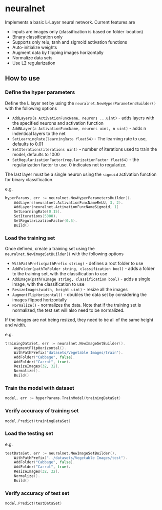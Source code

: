 # neuralnet


Implements a basic L-Layer neural network. Current features are

- Inputs are images only (classification is based on folder location)
- Binary classification only 
- Supports only relu, tanh and sigmoid activation functions
- Auto-initialize weights
- Augment data by flipping images horizontally
- Normalize data sets
- Use L2 regularization


## How to use

### Define the hyper parameters
Define the L layer net by using the `neuralnet.NewHyperParametersBuilder()` with the following options

- `AddLayers(a ActivationFuncName, neurons ...uint)` - adds layers with the specified neurons and activation function
- `AddNLayer(a ActivationFuncName, neurons uint, n uint)` - adds n indentical layers to the net
- `SetLearningRate(learningRate float64)` - The learning rate to use, defaults to 0.01
- `SetIterations(iterations uint)` - number of iterations used to train the model, defaults to 1000
- `SetRegularizationFactor(regularizationFactor float64)` - the regularization factor to use. 0 indicates not to regularize.

The last layer must be a single neuron using the `sigmoid` activation function for binary classification.

e.g.
```go
hyperParams, err := neuralnet.NewHyperParametersBuilder().
    AddLayers(neuralnet.ActivationFuncNameReLU, 3, 2).
    AddLayer(neuralnet.ActivationFuncNameSigmoid, 1)
    SetLearningRate(0.15).
    SetIterations(5000).
    SetRegularizationFactor(0.5). 
    Build()
```

### Load the training set
Once defined, create a training set using the `neuralnet.NewImageSetBuilder()` with the following options

- `WithPathPrefix(pathPrefix string)` - defines a root folder to use
- `AddFolder(pathToFolder string, classification bool)` - adds a folder to the training set, with the classification to use
- `AddImage(pathToImage string, classification bool)` - adds a single image, with the classification to use
- `ResizeImages(width, height uint)` - resize all the images
- `AugmentFlipHorizontal()` - doubles the data set by considering the images flipped horizontally
- `Normalize()` - normalizes the data. Note that if the training set is normalized, the test set will also need to be normalized.

If the images are not being resized, they need to be all of the same height and width.

e.g.
```go
trainingDataSet, err := neuralnet.NewImageSetBuilder().
    AugmentFlipHorizontal().
    WithPathPrefix("datasets/Vegetable Images/train").
    AddFolder("Cabbage", false).
    AddFolder("Carrot", true).
    ResizeImages(32, 32).
    Normalize().
    Build()
```

### Train the model with dataset
```go
model, err := hyperParams.TrainModel(trainingDataSet)
```

### Verify accuracy of training set
```go
model.Predict(trainingDataSet)
```

### Load the testing set
e.g.
```go
testDataSet, err := neuralnet.NewImageSetBuilder().
    WithPathPrefix("../datasets/Vegetable Images/test").
    AddFolder("Cabbage", false).
    AddFolder("Carrot", true).
    ResizeImages(32, 32).
    Normalize().
    Build()
```

### Verify accuracy of test set
```go
model.Predict(testDataSet)
```
